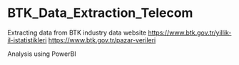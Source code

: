 # BTK_Data_Extraction_Telecom

Extracting data from BTK industry data website
https://www.btk.gov.tr/yillik-il-istatistikleri
https://www.btk.gov.tr/pazar-verileri

Analysis using PowerBI
